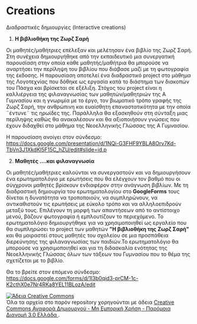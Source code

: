 # Creations
Διαδραστικές δημιουργίες (Interactive creations)

1. **Η βιβλιοθήκη της Ζωρζ Σαρή**

Οι μαθητές/μαθήτριες επέλεξαν και μελέτησαν ένα βιβλίο της Ζωρζ Σαρή. Στη συνέχεια δημιουργήθηκε από την εκπαιδευτικό μια συνεργατική παρουσίαση στην οποία κάθε
μαθητής/μαθήτρια θα μπορούσε να αναρτήσει την περίληψη του βιβλίου που διάβασε μαζί με τη φωτογραφία της έκδοσης. Η παρουσίαση αποτελεί ένα διαδραστικό project στο
μάθημα της Λογοτεχνίας που δόθηκε ως εργασία κατά το διάστημα των διακοπών του Πάσχα και βρίσκεται σε εξέλιξη. Στόχος του project είναι η καλλιέργεια της
φιλαναγνωσίας των μαθητών/μαθητριών της Α Γυμνασίου και η γνωριμία με το έργο, τον βιωματικό τρόπο γραφής της Ζωρζ Σαρή, την ανθρώπινη και ευαίσθητη
επαναστατικότητα με την οποία ¨έντυνε¨ τις ηρωίδες της. Παράλληλα θα εξασκηθούν στη σύνταξη μιας περίληψης  καθώς θα ανακαλέσουν και θα αξιοποιήσουν γνώσεις που
έχουν διδαχθεί στο μάθημα της Νεοελληνικής Γλώσσας της Α Γυμνασίου.

Η παρουσίαση ανοίγει στον σύνδεσμο: https://docs.google.com/presentation/d/1NQi-G3FHF9YBLA8Orv7Kd-TbVn3J1XkdKl5F15C_hZU/edit#slide=id.p
 
2. **Μαθητές ....και φιλαναγνωσία**
   
Οι μαθητές/μαθήτριες καλούνται να συνεργαστούν και να δημιουργήσουν ένα ερωτηματολόγιο με ερωτήσεις που θα ελέγχουν τον βαθμό που οι σύγχρονοι μαθητές βρίσκουν 
ενδιαφέρον στην ανάγνωση βιβλίων. Με τη διαδραστική δημιουργία του ερωτηματολογίου στο  **GoogleForms** τους δίνεται η δυνατότητα να τροποποιούν, να συμπληρώνουν,
να αντικαθιστούν τις ερωτήσεις με εύκολο τρόπο και να αλληλοεπιδρούν μεταξύ τους. Επιλέγουν τη μορφή των απαντήσεων από το αντίστοιχο μενού, βάζουν φωτογραφία ή
εμπλουτίζουν το περιεχόμενο. Το ερωτηματολόγιο δημιουργήθηκε για να χρησιμοποιηθεί ως εργαλείο που θα συμπληρώσει το project των μαθητών  **"Η βιβλιοθήκη της Ζωρζ 
Σαρή"** και θα μοιραστεί στους μαθητές του σχολείου σε μια προσπάθεια διερεύνησης της φιλαναγνωσίας των παιδιών.Το ερωτηματολόγιο θα μπορούσε να χρησιμοποιηθεί και
για τη διδασκαλία ενότητας της Νεοελληνικής Γλώσσας όλων των τάξεων του Γυμνασίου που το θέμα της σχετίζεται με το βιβλίο. 

Θα το βρείτε στον επόμενο σύνδεσμο: https://docs.google.com/forms/d/1I3b0qid3-prCM-1c-K2cthX0e7Nr4RKa8YEL11BLozA/edit

<a rel="license" href="http://creativecommons.org/licenses/by-nc-sa/3.0/gr/"><img alt="Άδεια Creative Commons" style="border-width:0" src="https://i.creativecommons.org/l/by-nc-sa/3.0/gr/88x31.png" /></a><br />Όλα τα αρχεία στο παρόν repository χορηγούνται με άδεια <a rel="license" href="http://creativecommons.org/licenses/by-nc-sa/3.0/gr/">Creative Commons Αναφορά Δημιουργού - Μη Εμπορική Χρήση - Παρόμοια Διανομή 3.0 Ελλάδα </a>.
